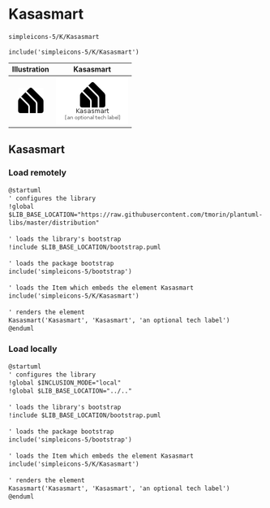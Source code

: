# Kasasmart


```text
simpleicons-5/K/Kasasmart
```

```text
include('simpleicons-5/K/Kasasmart')
```



| Illustration | Kasasmart |
| :---: | :---: |
| ![illustration for Illustration](../../simpleicons-5/K/Kasasmart.png) | ![illustration for Kasasmart](../../simpleicons-5/K/Kasasmart.Local.png) |




## Kasasmart

### Load remotely
```plantuml
@startuml
' configures the library
!global $LIB_BASE_LOCATION="https://raw.githubusercontent.com/tmorin/plantuml-libs/master/distribution"

' loads the library's bootstrap
!include $LIB_BASE_LOCATION/bootstrap.puml

' loads the package bootstrap
include('simpleicons-5/bootstrap')

' loads the Item which embeds the element Kasasmart
include('simpleicons-5/K/Kasasmart')

' renders the element
Kasasmart('Kasasmart', 'Kasasmart', 'an optional tech label')
@enduml
```

### Load locally
```plantuml
@startuml
' configures the library
!global $INCLUSION_MODE="local"
!global $LIB_BASE_LOCATION="../.."

' loads the library's bootstrap
!include $LIB_BASE_LOCATION/bootstrap.puml

' loads the package bootstrap
include('simpleicons-5/bootstrap')

' loads the Item which embeds the element Kasasmart
include('simpleicons-5/K/Kasasmart')

' renders the element
Kasasmart('Kasasmart', 'Kasasmart', 'an optional tech label')
@enduml
```

